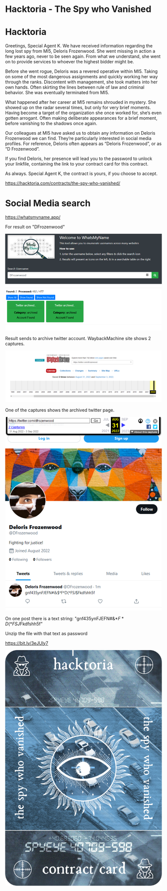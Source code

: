 # Hacktoria - The Spy who Vanished


# Hacktoria

Greetings, Special Agent K. We have received information regarding the long lost spy from MI5, Deloris Frozenwood. She went missing in action a few years ago, never to be seen again. From what we understand, she went on to provide services to whoever the highest bidder might be.

Before she went rogue, Deloris was a revered operative within MI5. Taking on some of the most dangerous assignments and quickly working her way through the ranks. Discontent with management, she took matters into her own hands. Often skirting the lines between rule of law and criminal behavior. She was eventually terminated from MI5.

What happened after her career at MI5 remains shrouded in mystery. She showed up on the radar several times, but only for very brief moments. Having become a target of the organization she once worked for, she’s even gotten arrogant. Often making deliberate appearances for a brief moment, before vanishing to the shadows once again.

Our colleagues at MI5 have asked us to obtain any information on Deloris Frozenwood we can find. They’re particularly interested in social media profiles. For reference, Deloris often appears as “Deloris Frozenwood”, or as “D Frozenwood”.

If you find Deloris, her presence will lead you to the password to unlock your linkfile, containing the link to your contract card for this contract.

As always. Special Agent K, the contract is yours, if you choose to accept.

https://hacktoria.com/contracts/the-spy-who-vanished/

# Social Media search

https://whatsmyname.app/

For result on "DFrozenwood"

![](images/image001.png)

Result sends to archive twitter account. WaybackMachine site shows 2 captures.

![](images/image002.png)

One of the captures shows the archived twitter page.

![](images/image003.png)

On one post there is a text string: "gnf435ynFJEFN#&$*F*D(*FSJ$Fkdfshh5f"

Unzip the file with that text as password

https://bit.ly/3eJUly7

![](images/contract.png)